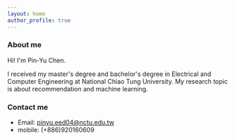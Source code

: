 ```yaml
---
layout: home
author_profile: true
---
```

### About me
Hi! I'm Pin-Yu Chen. 

I received my master's degree and bachelor's degree in Electrical and Computer Engineering at National Chiao Tung University.
My research topic is about recommendation and machine learning.


### Contact me
- Email: pinyu.eed04@nctu.edu.tw
- mobile: (+886)920160609